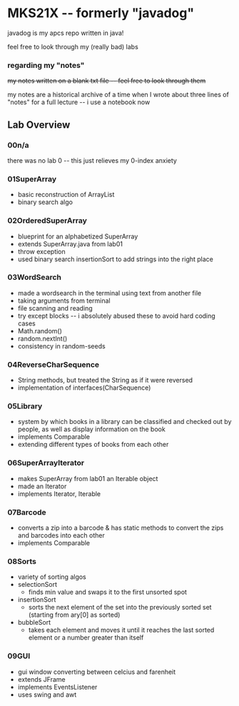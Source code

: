 # MKS21X -- formerly "javadog"
javadog is my apcs repo written in java!


feel free to look through my (really bad) labs

### regarding my "notes"
~~my notes written on a blank txt file -- feel free to look through them~~

my notes are a historical archive of a time when I wrote about three lines of "notes" for a full lecture -- i use a notebook now


## **Lab Overview**

### 00n/a
there was no lab 0 -- this just relieves my 0-index anxiety

### 01SuperArray
* basic reconstruction of ArrayList<String>
* binary search algo

### 02OrderedSuperArray
* blueprint for an alphabetized SuperArray
* extends SuperArray.java from lab01
* throw exception
* used binary search insertionSort to add strings into the right place

### 03WordSearch
* made a wordsearch in the terminal using text from another file
* taking arguments from terminal
* file scanning and reading
* try except blocks -- i absolutely abused these to avoid hard coding cases
* Math.random()
* random.nextInt()
* consistency in random-seeds

### 04ReverseCharSequence
* String methods, but treated the String as if it were reversed
* implementation of interfaces(CharSequence)

### 05Library
* system by which books in a library can be classified and checked out by people, as well as display information on the book
* implements Comparable
* extending different types of books from each other

### 06SuperArrayIterator
* makes SuperArray from lab01 an Iterable object
* made an Iterator
* implements Iterator, Iterable

### 07Barcode
* converts a zip into a barcode & has static methods to convert the zips and barcodes into each other
* implements Comparable

### 08Sorts
* variety of sorting algos
* selectionSort
  * finds min value and swaps it to the first unsorted spot
* insertionSort
  * sorts the next element of the set into the previously sorted set (starting from ary[0] as sorted)
* bubbleSort
  * takes each element and moves it until it reaches the last sorted element or a number greater than itself
### 09GUI
* gui window converting between celcius and farenheit
* extends JFrame
* implements EventsListener
* uses swing and awt

